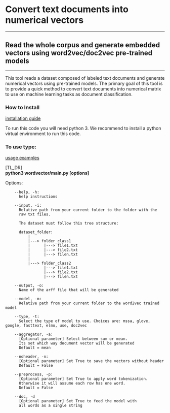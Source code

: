 # Convert text documents into numerical vectors
---
## Read the whole corpus and generate embedded vectors using word2vec/doc2vec pre-trained models
---

This tool reads a dataset composed of labeled text documents and generate numerical vectors using pre-trained models.
The primary goal of this tool is to provide a quick method to convert text documents into numerical matrix to 
use on machine learning tasks as document classification.

### How to Install

[installation guide](docs/Install.md)

To run this code you will need python 3.
We recommend to install a python virtual environment to run this code.

### To use type: 

[usage examples](docs/examples.md)

[TL_DR]\
**python3 wordvector/main.py [options]**

  Options:

        --help, -h:
          help instructions

        --input, -i: 
          Relative path from your current folder to the folder with the 
          raw txt files.

          The dataset must follow this tree structure:

          dataset_folder:
              |
              |---> folder_class1
              |      |---> file1.txt
              |      |---> file2.txt
              |      |---> filen.txt
              |
              |---> folder_class2
                     |---> file1.txt
                     |---> file2.txt
                     |---> filen.txt

        --output, -o: 
          Name of the arff file that will be generated

        --model, -m: 
          Relative path from your current folder to the word2vec trained model

        --type, -t: 
          Select the type of model to use. Choices are: mssa, glove, google, fasttext, elmo, use, doc2vec

        --aggregator, -a: 
          [Optional parameter] Select between sum or mean. 
          Its set which way document vector will be generated
          Default = mean
        
        --noheader, -n: 
          [Optional parameter] Set True to save the vectors without header
          Default = False

        --preprocess, -p:
          [Optional parameter] Set True to apply word tokenization. 
          Otherwise it will assume each row has one word.
          Default = False
          
        --doc, -d
          [Optional parameter] Set True to feed the model with
          all words as a single string

        
